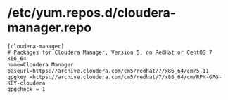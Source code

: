 # /etc/yum.repos.d/cloudera-manager.repo
```
[cloudera-manager]
# Packages for Cloudera Manager, Version 5, on RedHat or CentOS 7 x86_64
name=Cloudera Manager
baseurl=https://archive.cloudera.com/cm5/redhat/7/x86_64/cm/5.11
gpgkey =https://archive.cloudera.com/cm5/redhat/7/x86_64/cm/RPM-GPG-KEY-cloudera
gpgcheck = 1
```
